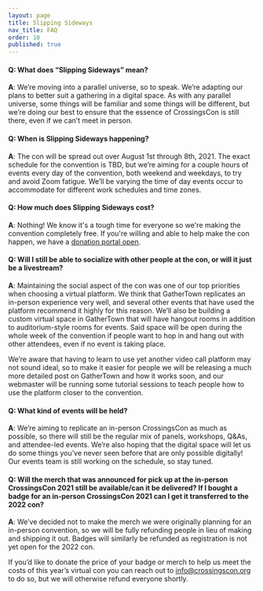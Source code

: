 ```yaml
---
layout: page
title: Slipping Sideways
nav_title: FAQ
order: 10
published: true
---
```


#### Q: What does “Slipping Sideways” mean?

**A**: We’re moving into a parallel universe, so to speak. We’re adapting our plans to better suit a gathering in a digital space. As with any parallel universe, some things will be familiar and some things will be different, but we’re doing our best to ensure that the essence of CrossingsCon is still there, even if we can’t meet in person.

#### Q: When is Slipping Sideways happening?

**A**: The con will be spread out over August 1st through 8th, 2021. The exact schedule for the convention is TBD, but we’re aiming for a couple hours of events every day of the convention, both weekend and weekdays, to try and avoid Zoom fatigue. We’ll be varying the time of day events occur to accommodate for different work schedules and time zones.

#### Q: How much does Slipping Sideways cost?

**A**: Nothing! We know it's a tough time for everyone so we're making the convention completely free. If you're willing and able to help make the con happen, we have a [donation portal open](https://ko-fi.com/emfozzing).

#### Q: Will I still be able to socialize with other people at the con, or will it just be a livestream?

**A**: Maintaining the social aspect of the con was one of our top priorities when choosing a virtual platform. We think that GatherTown replicates an in-person experience very well, and several other events that have used the platform recommend it highly for this reason. We’ll also be building a custom virtual space in GatherTown that will have hangout rooms in addition to auditorium-style rooms for events. Said space will be open during the whole week of the convention if people want to hop in and hang out with other attendees, even if no event is taking place.

We’re aware that having to learn to use yet another video call platform may not sound ideal, so to make it easier for people we will be releasing a much more detailed post on GatherTown and how it works soon, and our webmaster will be running some tutorial sessions to teach people how to use the platform closer to the convention.

#### Q: What kind of events will be held?

**A**: We’re aiming to replicate an in-person CrossingsCon as much as possible, so there will still be the regular mix of panels, workshops, Q&As, and attendee-led events. We’re also hoping that the digital space will let us do some things you’ve never seen before that are only possible digitally! Our events team is still working on the schedule, so stay tuned.

#### Q: Will the merch that was announced for pick up at the in-person CrossingsCon 2021 still be available/can it be delivered? If I bought a badge for an in-person CrossingsCon 2021 can I get it transferred to the 2022 con?

**A**: We’ve decided not to make the merch we were originally planning for an in-person convention, so we will be fully refunding people in lieu of making and shipping it out. Badges will similarly be refunded as registration is not yet open for the 2022 con.

If you’d like to donate the price of your badge or merch to help us meet the costs of this year’s virtual con you can reach out to [info@crossingscon.org](mailto:info@crossingscon.org) to do so, but we will otherwise refund everyone shortly.
